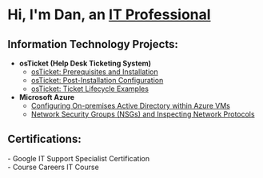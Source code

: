 <h1>Hi, I'm Dan, an <a href="https://www.linkedin.com/in/dan-demereckis/">IT Professional</a></h1>

<h2>Information Technology Projects:</h2>

- <b>osTicket (Help Desk Ticketing System)</b>
  - [osTicket: Prerequisites and Installation](https://github.com/dandemereckis/osticket-prereqs)
  - [osTicket: Post-Installation Configuration](https://github.com/dandemereckis/post-install-config)
  - [osTicket: Ticket Lifecycle Examples](https://github.com/dandemereckis/ticket-lifecycle)
- <b>Microsoft Azure</b>
  - [Configuring On-premises Active Directory within Azure VMs](https://github.com/joshmadakorcc/configure-ad)
  - [Network Security Groups (NSGs) and Inspecting Network Protocols](https://github.com/joshmadakorcc/azure-network-protocols)

<h2>Certifications:</h2>
  - Google IT Support Specialist Certification <br>
  - Course Careers IT Course
